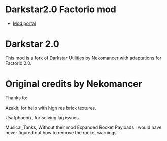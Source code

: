 # Darkstar2.0 Factorio mod

- [Mod portal](https://mods.factorio.com/mod/Darkstar2.0)

# Darkstar 2.0

This mod is a fork of [Darkstar Utilities](https://mods.factorio.com/mod/Darkstar_utilities) by Nekomancer with adaptations for Factorio 2.0.


# Original credits by Nekomancer

Thanks to:

Azakir, for help with high res brick textures.

Usafphoenix, for solving lag issues.

Musical_Tanks, Without their mod Expanded Rocket Payloads I would have never figured out how to remove the rocket warnings.